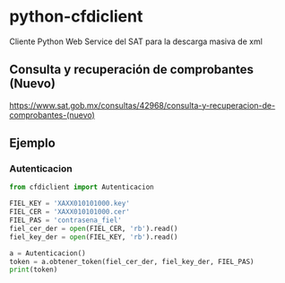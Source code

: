 # python-cfdiclient
Cliente Python Web Service del SAT para la descarga masiva de xml

## Consulta y recuperación de comprobantes (Nuevo)
https://www.sat.gob.mx/consultas/42968/consulta-y-recuperacion-de-comprobantes-(nuevo)

## Ejemplo
### Autenticacion
```python
from cfdiclient import Autenticacion

FIEL_KEY = 'XAXX010101000.key'
FIEL_CER = 'XAXX010101000.cer'
FIEL_PAS = 'contrasena_fiel'
fiel_cer_der = open(FIEL_CER, 'rb').read()
fiel_key_der = open(FIEL_KEY, 'rb').read()

a = Autenticacion()
token = a.obtener_token(fiel_cer_der, fiel_key_der, FIEL_PAS)
print(token)
```